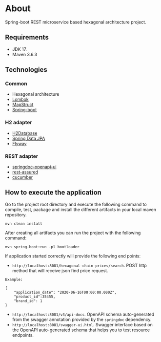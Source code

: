 # About

Spring-boot REST microservice based hexagonal architecture project.

## Requirements

- JDK 17.
- Maven 3.6.3

## Technologies

### Common

- Hexagonal architecture
- [Lombok](https://projectlombok.org/)
- [MapStruct](https://mapstruct.org/) 
- [Spring-boot](https://quarkus.io/)

### H2 adapter

- [H2Database](https://www.h2database.com/html/main.html) 
- [Spring Data JPA](https://spring.io/projects/spring-data-jpa)
- [Flyway](https://flywaydb.org/)

### REST adapter

- [springdoc-openapi-ui](https://springdoc.org/) 
- [rest-assured](https://rest-assured.io/)
- [cucumber](https://cucumber.io/)


## How to execute the application

Go to the project root directory and execute the following command to compile, test, package and install the different artifacts in your local maven repository.

```shell
mvn clean install
```

After creating all artifacts you can run the project with the following command:

```shell
mvn spring-boot:run -pl bootloader
```

If application started correctly will provide the following end points:

- `http://localhost:8081/hexagonal-chain-prices/search`. POST http method that will receive json find price request.
```shell
Example:

{
    "application_date": "2020-06-16T00:00:00.000Z",
    "product_id":35455,
    "brand_id": 1
}
```
- `http://localhost:8081/v3/api-docs`. OpenAPI schema auto-generated from the swagger annotation provided by the `springdoc` dependency.
- `http://localhost:8081/swagger-ui.html`. Swagger interface based on the OpenAPI auto-generated schema that helps you to test resource endpoints.


